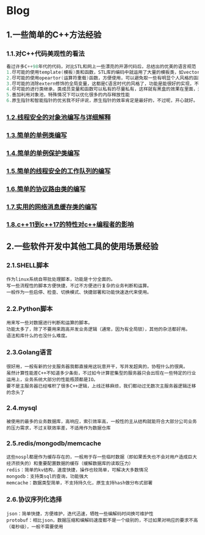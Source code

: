 
# Blog
## 1.一些简单的C++方法经验

### 1.1.对C++代码美观性的看法

```cpp
看过许多C++98年代的代码，对比STL和网上一些漂亮的开源代码后，总结出的优美的语言规范（只捡我认为最重要的说）：
1.尽可能的使用template(模板)类和函数，STL库的编码中就运用了大量的模板类，如vector<int>或map<int,string>，咱自己的程序也这么写的话，耐看且好用，我后面写的一些实例基本上都用到了。
2.尽可能的使用opeartor(运算符重载)函数，方便使用，可以避免取一些有明显个人风格的函数名，STL中也是大幅度使用。
3.尽可能的消除extern修饰的全局变量，这都是C语言时代的风格了，功能是能很好的实现，不过实话是真难看，写得到处声明，一改到处改，推荐使用单例来替代全局变量。
4.尽可能的进行类继承，类成员变量和函数可以私有的尽量私有，这样就有黑盒的效果在里面，差错的时候耦合性会大大降低。
5.善加利用对象池，特殊情况下可以优化很多的内存释放性能
6.原生指针和智能指针的优劣我不好评说，原生指针的效率肯定是最好的，不过呢，开心就好。
```

### [1.2.线程安全的对象池编写与详细解释](content/objectpool.md)

### [1.3.简单的单例类编写](content/singleton.md)

### [1.4.简单的单例保护类编写](content/singleton_protect.md)

### [1.5.简单的线程安全的工作队列的编写](content/work_queue.md)

### [1.6.简单的协议路由类的编写](content/proto_route.md)

### [1.7.实用的网络消息缓存类的编写](content/message_buffer.md)

### [1.8.c++11到c++17的特性对c++编程者的影响](content/cpp11_exp.md)

## 2.一些软件开发中其他工具的使用场景经验

### 2.1.SHELL脚本
```
作为linux系统自带批处理脚本，功能是十分全面的。
写一些流程性的脚本方便快捷，不过不方便进行复杂的业务判断和运算。
一般作为一些启停、检查、切换模式、快捷部署和功能快速迭代来使用。
```

### 2.2.Python脚本
```
用来写一些对数据进行判断和运算的脚本。
功能太多了，除了不要用来跑高并发业务逻辑（通常，因为有全局锁），其他的杂活都好用。
语法和库什么的也没什么难度。
```

### 2.3.Golang语言
```
很好用，一般有新的分支服务器我都直接用这玩意开干，写并发超爽的，协程什么的很爽。
虽然计算性能差C++不知道多少条街，不过如今计算密集型的服务器只会出现在一些特定的行业运用上，业务系统大部分的性能瓶颈都是IO。
要不是主服务器已经堆积了很多C++逻辑，上线迁移麻烦，我们都动过无数次主服务器逻辑迁移的念头了
```

### 2.4.mysql
```
被使用的最多的业务数据库，高响应，索引效率高，一般性的主从结构就能符合大部分公司业务的压力需求，不过关联效率差，不适用作为数据仓库
```

### 2.5.redis/mongodb/memcache
```
这些nospl都是作为缓存存在的，一般用于存一些临时数据（即如果丢失也不会对用户造成巨大经济损失的）和重要配置数据的缓存（缓解数据库的读取压力）
redis：简单的kv结构，速度快捷，操作也较简单，可解决大多数情况
mongodb：支持类sql的查询，功能强大
memcache：数据类型简单，不支持持久化，原生支持hash做分布式部署
```

### 2.6.协议序列化选择
```
json：简单快捷，方便维护，迭代迅速，牺牲一些编解码时间换可维护性
protobuf：相比json，数据压缩和编解码速度都不是一个级别的，不过如果对响应的要求不高（毫秒级），一般不需要使用
```
